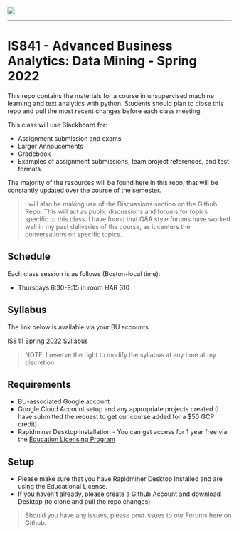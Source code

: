 ![](https://touchmba.com/wp-content/uploads/2017/12/BU-Questrom.png)

---

# IS841 - Advanced Business Analytics: Data Mining - Spring 2022

This repo contains the materials for a course in unsupervised machine learning and text analytics with python.  Students should plan to close this repo and pull the most recent changes before each class meeting.

This class will use Blackboard for:

- Assignment submission and exams
- Larger Annoucements
- Gradebook
- Examples of assignment submissions, team project references, and test formats.

The majority of the resources will be found here in this repo, that will be constantly updated over the course of the semester.  

> I will also be making use of the Discussions section on the Github Repo.  This will act as public discussions and forums for topics specific to this class. I have found that Q&A style forums have worked well in my past deliveries of the course, as it centers the conversations on specific topics.



## Schedule

Each class session is as follows (Boston-local time):

- Thursdays 6:30-9:15 in room HAR 310


## Syllabus

The link below is available via your BU accounts.

[IS841 Spring 2022 Syllabus](https://docs.google.com/document/d/1zNsD22cBDKiBiUsK-3QAoXnJ1z9yJF1oh0gEfUpr4Ws/edit?usp=sharing)

> NOTE: I reserve the right to modify the syllabus at any time at my discretion.


## Requirements

- BU-associated Google account
- Google Cloud Account setup and any appropriate projects created (I have submitted the request to get our course added for a $50 GCP credit)
- Rapidminer Desktop installation - You can get access for 1 year free via the [Education Licensing Program](https://rapidminer.com/educational-program/)

## Setup

- Please make sure that you have Rapidminer Desktop Installed and are using the Educational License.  
- If you haven't already, please create a Github Account and download Desktop (to clone and pull the repo changes)

> Should you have any issues, please post issues to our Forums here on Github.  


